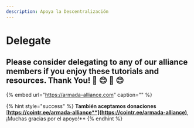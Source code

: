```yaml
---
description: Apoya la Descentralización
---
```


# Delegate

## Please consider delegating to any of our alliance members if you enjoy these tutorials and resources. Thank You! 🙏 😊 🙏 😊

{% embed url="https://armada-alliance.com" caption="" %}

{% hint style="success" %}
**También aceptamos donaciones** [**https://cointr.ee/armada-alliance**](https://cointr.ee/armada-alliance)**, ¡Muchas gracias por el apoyo!**
{% endhint %}

